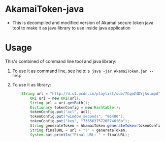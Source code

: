 # AkamaiToken-java
- This is decompiled and modified version of Akamai secure token java tool to make it as java library to use inside java application 

# Usage

This's combined of command line tool and java library:


1. To use it as command line, see help:
	``$ java -jar AkamaiToken.jar --help``
	
2. To use it as library:
	```java
		String url = "http://d.s1.pcdn.io/playlist/sub/7CqmZ4DYjAs.mpd";
        	URI uri = new URI(url);
        	String acl = uri.getPath();
        	Dictionary tokenConfig = new Hashtable();
        	tokenConfig.put("acl", acl);
        	tokenConfig.put("window_seconds", "86400");
        	tokenConfig.put("key", "736563757265746f6b");
        	String generateToken = AkamaiToken.generateToken(tokenConfig);
        	String finalURL = url + "?" + generateToken;
        	System.out.println("Final URL: " + finalURL);
	```


